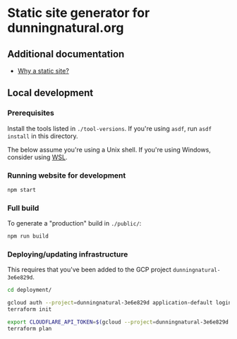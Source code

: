 # Static site generator for dunningnatural.org

## Additional documentation

- [Why a static site?](./docs/Why%20a%20static%20site.md)

## Local development

### Prerequisites

Install the tools listed in `./tool-versions`. If you're using `asdf`, run `asdf install` in this directory.

The below assume you're using a Unix shell. If you're using Windows, consider using [WSL](https://learn.microsoft.com/en-us/windows/wsl/).

### Running website for development

```sh
npm start
```

### Full build

To generate a "production" build in `./public/`:

```sh
npm run build
```

### Deploying/updating infrastructure

This requires that you've been added to the GCP project `dunningnatural-3e6e829d`.

```sh
cd deployment/

gcloud auth --project=dunningnatural-3e6e829d application-default login
terraform init

export CLOUDFLARE_API_TOKEN=$(gcloud --project=dunningnatural-3e6e829d secrets versions access current --secret=cloudflare_api_token)
terraform plan
```

